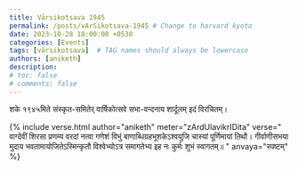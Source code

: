 ```yaml
---
title: Vārṣikotsava 1945
permalink: /posts/vArSikotsava-1945 # Change to harvard kyoto
date: 2023-10-28 18:00:00 +0530
categories: [Events]
tags: [vārṣikotsava]  # TAG names should always be lowercase
authors: [aniketh]
description: 
# toc: false
# comments: false
---
```


शके १९४५मिते संस्कृत-समितेर् वार्षिकोत्सवे सभा-वन्दनाय शार्दूलम् इदं विरचितम्।

<!-- Verse format -->

{% include verse.html
   author="aniketh"
   meter="zArdUlavikrIDita"
   verse="
    वाग्देवीं शिरसा प्रणम्य वरदां नत्वा गणेशं विभुं
    बाणाब्धिग्रहभूशकेऽश्वयुजि चास्यां पूर्णिमायां तिथौ।
    गीर्वाणीसभया मुदाय भवतामायोजितेऽस्मिन्कृतौ
    विश्वेभ्योऽत्र समागतेभ्य इह नः कुर्मः शुभं स्वागतम्॥
   "
   anvaya="स्पष्टम्"
%}